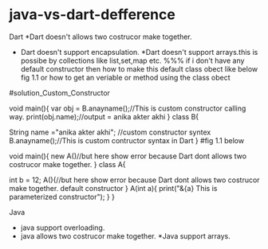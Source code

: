 # java-vs-dart-defference

Dart
   *Dart doesn't allows two costrucor make together.
   * Dart doesn't support encapsulation.
   *Dart doesn't support arrays.this is possibe by collections like list,set,map etc.
   %%% if i don't have any default constructor then how to make this default class obect like  below fig 1.1
   or how to get an veriable or method using the class obect
   
#solution_Custom_Constructor


void main(){
var obj = B.anayname();//This is custom constructor calling way.
print(obj.name);//output = anika akter akhi
}
class B{

String name ="anika akter akhi";
//custom constructor syntex
B.anayname();//This is custom contructor syntax in Dart
}
   #fig 1.1 below    
   
   void main(){
   new A()//but here show error because Dart dont  allows two costrucor make together.
   }
   class A{
   
   
   int b = 12;
   A(){//but here show error because Dart dont  allows two costrucor make together.
    default constructor
   }
   A(int a){
   print("&{a}   This is parameterized constructor");
    }
   }
   
Java
   * java support overloading.
   * java allows two costrucor make together.
   *Java support arrays.
